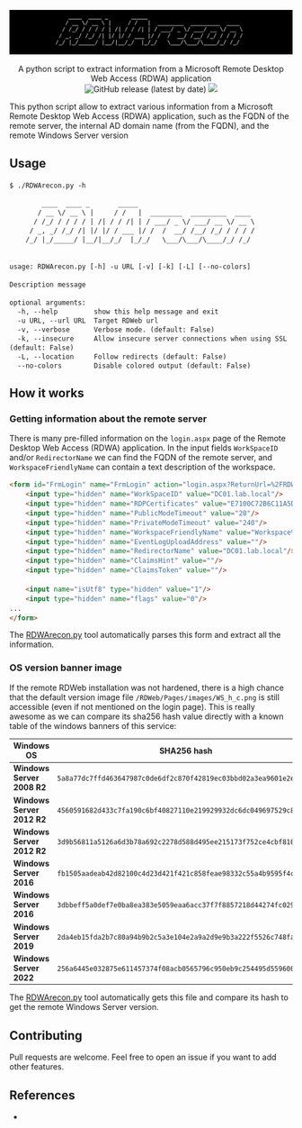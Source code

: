 ![banner](./.github/banner.png)

<p align="center">
  A python script to extract information from a Microsoft Remote Desktop Web Access (RDWA) application
  <br>
  
  <img alt="GitHub release (latest by date)" src="https://img.shields.io/github/v/release/p0dalirius/RDWArecon">
  <a href="https://twitter.com/intent/follow?screen_name=podalirius_" title="Follow"><img src="https://img.shields.io/twitter/follow/podalirius_?label=Podalirius&style=social"></a>
  <br>
</p>

This python script allow to extract various information from a Microsoft Remote Desktop Web Access (RDWA) application, such as the FQDN of the remote server, the internal AD domain name (from the FQDN), and the remote Windows Server version

## Usage

```
$ ./RDWArecon.py -h

        ____  ____ _       _____                             
       / __ \/ __ \ |     / /   |  ________  _________  ____ 
      / /_/ / / / / | /| / / /| | / ___/ _ \/ ___/ __ \/ __ \
     / _, _/ /_/ /| |/ |/ / ___ |/ /  /  __/ /__/ /_/ / / / /
    /_/ |_/_____/ |__/|__/_/  |_/_/   \___/\___/\____/_/ /_/ 
                                                             
    
usage: RDWArecon.py [-h] -u URL [-v] [-k] [-L] [--no-colors]

Description message

optional arguments:
  -h, --help         show this help message and exit
  -u URL, --url URL  Target RDWeb url
  -v, --verbose      Verbose mode. (default: False)
  -k, --insecure     Allow insecure server connections when using SSL (default: False)
  -L, --location     Follow redirects (default: False)
  --no-colors        Disable colored output (default: False)
```

## How it works

### Getting information about the remote server

There is many pre-filled information on the `login.aspx` page of the Remote Desktop Web Access (RDWA) application. In the input fields `WorkSpaceID` and/or `RedirectorName` we can find the FQDN of the remote server, and `WorkspaceFriendlyName` can contain a text description of the workspace. 

```html
<form id="FrmLogin" name="FrmLogin" action="login.aspx?ReturnUrl=%2FRDWeb%2FPages%2Fen-US%2FDefault.aspx" method="post" onsubmit="return onLoginFormSubmit()">
    <input type="hidden" name="WorkSpaceID" value="DC01.lab.local"/>
    <input type="hidden" name="RDPCertificates" value="E7100C72B6C11A5D14DE115D801E100C79143C19"/>
    <input type="hidden" name="PublicModeTimeout" value="20"/>
    <input type="hidden" name="PrivateModeTimeout" value="240"/>
    <input type="hidden" name="WorkspaceFriendlyName" value="Workspace%20friendly%20name%20or%20description"/>
    <input type="hidden" name="EventLogUploadAddress" value=""/>
    <input type="hidden" name="RedirectorName" value="DC01.lab.local"/>
    <input type="hidden" name="ClaimsHint" value=""/>
    <input type="hidden" name="ClaimsToken" value=""/>
    
    <input name="isUtf8" type="hidden" value="1"/>
    <input type="hidden" name="flags" value="0"/>
...
</form>
```

The [RDWArecon.py](./RDWArecon.py) tool automatically parses this form and extract all the information.

### OS version banner image

If the remote RDWeb installation was not hardened, there is a high chance that the default version image file `/RDWeb/Pages/images/WS_h_c.png` is still accessible (even if not mentioned on the login page). This is really awesome as we can compare its sha256 hash value directly with a known table of the windows banners of this service:

| Windows OS                 | SHA256 hash                                                        | Banner                                                            |
|----------------------------|--------------------------------------------------------------------|-------------------------------------------------------------------|
| **Windows Server 2008 R2** | `5a8a77dc7ffd463647987c0de6df2c870f42819ec03bbd02a3ea9601e2ed8a4b` | ![](./version_images/Windows%20Server%202008%20R2.png)            | 
| **Windows Server 2012 R2** | `4560591682d433c7fa190c6bf40827110e219929932dc6dc049697529c8a98bc` | ![](./version_images/Windows%20Server%202012%20R2_white.png)      | 
| **Windows Server 2012 R2** | `3d9b56811a5126a6d3b78a692c2278d588d495ee215173f752ce4cbf8102921c` | ![](./version_images/Windows%20Server%202012%20R2_black.png)      | 
| **Windows Server 2016**    | `fb1505aadeab42d82100c4d23d421f421c858feae98332c55a4b9595f4cea541` | ![](./version_images/Windows%20Server%202016_black_bg_white.png)  | 
| **Windows Server 2016**    | `3dbbeff5a0def7e0ba8ea383e5059eaa6acc37f7f8857218d44274fc029cfc4b` | ![](./version_images/Windows%20Server%202016_black.png)           | 
| **Windows Server 2019**    | `2da4eb15fda2b7c80a94b9b2c5a3e104e2a9a2d9e9b3a222f5526c748fadf792` | ![](./version_images/Windows%20Server%202019_black.png)           | 
| **Windows Server 2022**    | `256a6445e032875e611457374f08acb0565796c950eb9c254495d559600c0367` | ![](./version_images/Windows%20Server%202022_black.png)           | 

The [RDWArecon.py](./RDWArecon.py) tool automatically gets this file and compare its hash to get the remote Windows Server version.

## Contributing

Pull requests are welcome. Feel free to open an issue if you want to add other features.

## References
 - 